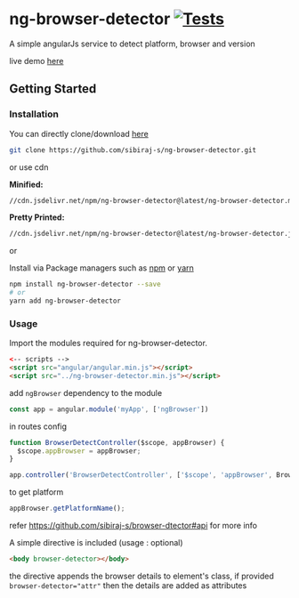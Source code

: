 # ng-browser-detector [![Tests](https://github.com/sibiraj-s/ng-browser-detector/workflows/Tests/badge.svg)](https://github.com/sibiraj-s/ng-browser-detector/actions)

A simple angularJs service to detect platform, browser and version

live demo [here][demo]

## Getting Started

### Installation

You can directly clone/download [here][ng-browser-detector]

```bash
git clone https://github.com/sibiraj-s/ng-browser-detector.git
```

or use cdn

**Minified:**

```bash
//cdn.jsdelivr.net/npm/ng-browser-detector@latest/ng-browser-detector.min.js
```

**Pretty Printed:**

```bash
//cdn.jsdelivr.net/npm/ng-browser-detector@latest/ng-browser-detector.js
```

or

Install via Package managers such as [npm][npm] or [yarn][yarn]

```bash
npm install ng-browser-detector --save
# or
yarn add ng-browser-detector
```

### Usage

Import the modules required for ng-browser-detector.

 ```html
<-- scripts -->
<script src="angular/angular.min.js"></script>
<script src="../ng-browser-detector.min.js"></script>
 ```

add `ngBrowser` dependency to the module

```js
const app = angular.module('myApp', ['ngBrowser'])
```

in routes config

```js
function BrowserDetectController($scope, appBrowser) {
  $scope.appBrowser = appBrowser;
}

app.controller('BrowserDetectController', ['$scope', 'appBrowser', BrowserDetectController]);
```

to get platform

```js
appBrowser.getPlatformName();
```

refer https://github.com/sibiraj-s/browser-dtector#api for more info

A simple directive is included (usage : optional)

```html
<body browser-detector></body>
```

the directive appends the browser details to element's class, if provided `browser-detector="attr"` then the details are added as attributes

[npm]: https://www.npmjs.com/
[yarn]: https://yarnpkg.com/lang/en/
[github]: https://sibiraj-s.github.io/
[ng-browser-detector]: https://github.com/sibiraj-s/ng-browser-detector
[demo]: https://sibiraj-s.github.io/ng-browser-detector/
